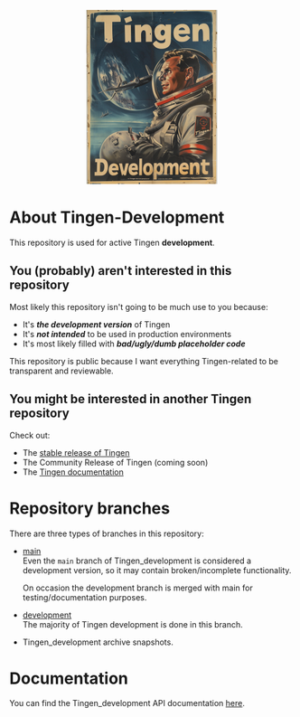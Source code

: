 <!-- u240529 -->

<div align="center">

  ![logo](/.github/images/logos/TingenDevelopment_README.png)

</div>

# About Tingen-Development

This repository is used for active Tingen **development**.

## You (probably) aren't interested in this repository

Most likely this repository isn't going to be much use to you because:

* It's ***the development version*** of Tingen
* It's ***not intended*** to be used in production environments
* It's most likely filled with ***bad/ugly/dumb placeholder code***

This repository is public because I want everything Tingen-related to be transparent and reviewable.

## You might be interested in another Tingen repository

Check out:

* The [stable release of Tingen](https://github.com/spectrum-health-systems/Tingen)
* The Community Release of Tingen (coming soon) <!--[the Community Release](https://github.com/spectrum-health-systems/Tingen-CommunityRelease). -->
* The [Tingen documentation](https://github.com/spectrum-health-systems/Tingen-Documentation)

# Repository branches

There are three types of branches in this repository:

* [main](https://github.com/spectrum-health-systems/Tingen_development/tree/main)  
  Even the `main` branch of Tingen_development is considered a development version, so it may contain broken/incomplete functionality.
  
  On occasion the development branch is merged with main for testing/documentation purposes.
  
* [development](https://github.com/spectrum-health-systems/Tingen_development/tree/development)  
  The majority of Tingen development is done in this branch.

* Tingen_development archive snapshots.

# Documentation

You can find the Tingen_development API documentation [here](https://spectrum-health-systems.github.io/Tingen-Development/).
